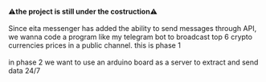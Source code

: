 ⚠️<b>the project is still under the costruction</b>⚠️<br><br>Since eita messenger has added the ability to send messages through API, we wanna code a program like my telegram bot to broadcast top 6 crypto currencies prices in a public channel. this is phase 1 <br><br>
in phase 2 we want to use an arduino board as a server to extract and send data 24/7 <br><br>

